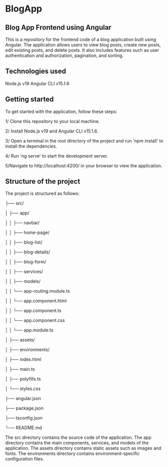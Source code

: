 # BlogApp

## Blog App Frontend using Angular
This is a repository for the frontend code of a blog application built using Angular. The application allows users to view blog posts, create new posts, edit existing posts, and delete posts. It also includes features such as user authentication and authorization, pagination, and sorting.

## Technologies used
Node.js v19
Angular CLI v15.1.6

## Getting started
To get started with the application, follow these steps:

1/ Clone this repository to your local machine.

2/ Install Node.js v19 and Angular CLI v15.1.6.

3/ Open a terminal in the root directory of the project and run 'npm install' to install the dependencies.

4/ Run 'ng serve' to start the development server.

5/Navigate to http://localhost:4200/ in your browser to view the application.


## Structure of the project
The project is structured as follows:


├── src/

│   ├── app/

│   │   ├── navbar/

│   │   ├── home-page/

│   │   ├── blog-list/

│   │   ├── blog-details/

│   │   ├── blog-form/

│   │   ├── services/

│   │   ├── models/

│   │   └── app-routing.module.ts

│   │   └── app.component.html

│   │   └── app.component.ts

│   │   └── app.component.css

│   │   └── app.module.ts

│   ├── assets/

│   ├── environments/

│   ├── index.html

│   ├── main.ts

│   ├── polyfills.ts

│   └── styles.css

├── angular.json

├── package.json

├── tsconfig.json

└── README.md


The src directory contains the source code of the application. The app directory contains the main components, services, and models of the application. The assets directory contains static assets such as images and fonts. The environments directory contains environment-specific configuration files.







